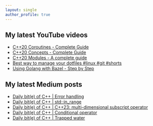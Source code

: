 ```yaml
---
layout: single
author_profile: true
---
```


## My latest YouTube videos

<!--START_SECTION:youtube-->
* [C++20 Coroutines - Complete Guide](https://www.youtube.com/watch?v=w-dmOHhBX9o)
* [C++20 Concepts  - Complete Guide](https://www.youtube.com/watch?v=1So7onMFxJM)
* [C++20 Modules - A complete guide](https://www.youtube.com/watch?v=WRCwciJ5MTE)
* [Best way to manage your dotfiles #linux #git #shorts](https://www.youtube.com/watch?v=LHrB4TcU1JM)
* [Using Golang with Bazel - Step by Step](https://www.youtube.com/watch?v=mXLrk0ipwz4)
<!--END_SECTION:youtube-->

## My latest Medium posts

<!--START_SECTION:medium-->
* [Daily bit(e) of C++ | Error handling](https://medium.com/@simontoth/daily-bit-e-of-c-error-handling-7088462a7792?source=rss-1e1de1006a93------2)
* [Daily bit(e) of C++ | std::in_range](https://medium.com/@simontoth/daily-bit-e-of-c-std-in-range-10e5628d86fe?source=rss-1e1de1006a93------2)
* [Daily bit(e) of C++ | C++23: multi-dimensional subscript operator](https://medium.com/@simontoth/daily-bit-e-of-c-c-23-multi-dimensional-subscript-operator-3883054b1157?source=rss-1e1de1006a93------2)
* [Daily bit(e) of C++ | Conditional operator](https://medium.com/@simontoth/daily-bit-e-of-c-conditional-operator-6a93e88cbec9?source=rss-1e1de1006a93------2)
* [Daily bit(e) of C++ | Trapped water](https://medium.com/@simontoth/daily-bit-e-of-c-trapped-water-fb9d37b5f4ac?source=rss-1e1de1006a93------2)
<!--END_SECTION:medium-->